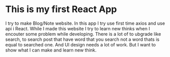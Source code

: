 # This is my first React App

I try to make Blog/Note website. In this app I try use first time axios and use api i React. While I made this website I try to learn new thinks when I encouter some problem while developing. There is a lot of to ubgrade like search, to search post that have word that you search not a word thats is equal to searched one. And UI design needs a lot of work. But I want to show what I can make and learn new think. 